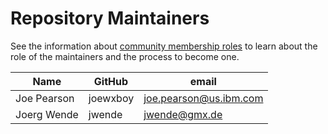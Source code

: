 Repository Maintainers
======================

See the information about [community membership roles](https://wiki.lfedge.org/display/OH/Community+Membership) to learn about the role of the maintainers and the process to become one.

| Name         | GitHub      | email                    |
| ------------ | ----------- | ------------------------ |
| Joe Pearson  | joewxboy    | <joe.pearson@us.ibm.com> |
| Joerg Wende  | jwende      | <jwende@gmx.de>          |
